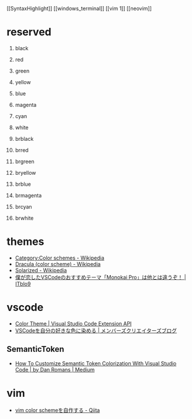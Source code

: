 [[SyntaxHighlight]]
[[windows_terminal]]
[[vim 1]]
[[neovim]]

# reserved
1.  black  
2.  red  
3.  green  
4.  yellow  
5.  blue  
6.  magenta  
7.  cyan  
8.  white  

9.  brblack  
10.  brred  
11.  brgreen  
12.  bryellow  
13.  brblue  
14.  brmagenta  
15.  brcyan  
16.  brwhite

# themes
- [Category:Color schemes - Wikipedia](https://en.wikipedia.org/wiki/Category:Color_schemes)
- [Dracula (color scheme) - Wikipedia](https://en.wikipedia.org/wiki/Dracula_(color_scheme))
- [Solarized - Wikipedia](https://en.wikipedia.org/wiki/Solarized)
- [僕が恋したVSCodeのおすすめテーマ「Monokai Pro」は他とは違うぞ！ | ITblo9](https://itblo9.com/monokai-pro/)

# vscode
- [Color Theme | Visual Studio Code Extension API](https://code.visualstudio.com/api/extension-guides/color-theme)
- [VSCodeを自分の好きな色に染める | メンバーズクリエイターズブログ](https://creators.members.co.jp/2021/02/knowledge_007/)

## SemanticToken
- [How To Customize Semantic Token Colorization With Visual Studio Code | by Dan Romans | Medium](https://medium.com/@danromans/how-to-customize-semantic-token-colorization-with-visual-studio-code-ac3eab96141b)

# vim
- [vim color schemeを自作する - Qiita](https://qiita.com/kyokio/items/ba3d832e95ab7f6d04df)
